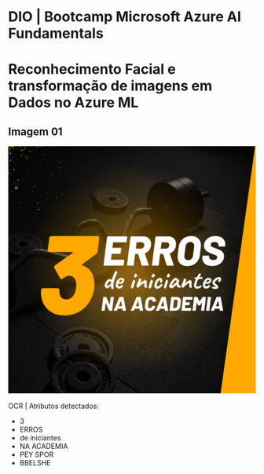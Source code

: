 # DIO | Bootcamp Microsoft Azure AI Fundamentals
# Reconhecimento Facial e transformação de imagens em Dados no Azure ML

## Imagem 01

![Imagem 1](./inputs/1.png)

OCR | Atributos detectados:
- 3
- ERROS
- de iniciantes
- NA ACADEMIA
- PEY SPOR
- BBELSHE

